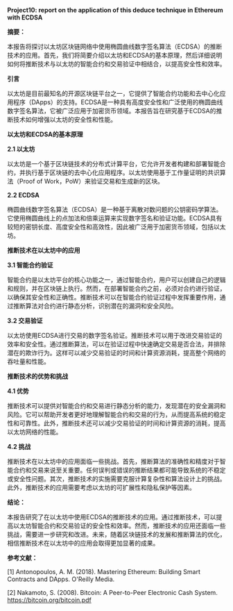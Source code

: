 **Project10: report on the application of this deduce technique in Ethereum with ECDSA**

**摘要：**

本报告将探讨以太坊区块链网络中使用椭圆曲线数字签名算法（ECDSA）的推断技术的应用。首先，我们将简要介绍以太坊和ECDSA的基本原理，然后详细说明如何将推断技术与以太坊的智能合约和交易验证中相结合，以提高安全性和效率。

**引言**

以太坊是目前最知名的开源区块链平台之一，它提供了智能合约功能和去中心化应用程序（DApps）的支持。ECDSA是一种具有高度安全性和广泛使用的椭圆曲线数字签名算法，它被广泛应用于加密货币领域。本报告旨在研究基于ECDSA的推断技术如何增强以太坊的安全性和性能。

**以太坊和ECDSA的基本原理**

**2.1 以太坊**

以太坊是一个基于区块链技术的分布式计算平台，它允许开发者构建和部署智能合约，并执行基于区块链的去中心化应用程序。以太坊使用基于工作量证明的共识算法（Proof of Work，PoW）来验证交易和生成新的区块。

**2.2 ECDSA**

椭圆曲线数字签名算法（ECDSA）是一种基于离散对数问题的公钥密码学算法。它使用椭圆曲线上的点加法和倍乘运算来实现数字签名和验证功能。ECDSA具有较短的密钥长度、高度安全性和高效性，因此被广泛用于加密货币领域，包括以太坊。

**推断技术在以太坊中的应用**

**3.1 智能合约验证**

智能合约是以太坊平台的核心功能之一，通过智能合约，用户可以创建自己的逻辑和规则，并在区块链上执行。然而，在部署智能合约之前，必须对合约进行验证，以确保其安全性和正确性。推断技术可以在智能合约验证过程中发挥重要作用，通过推断算法对合约进行静态分析，识别潜在的漏洞和安全风险。

**3.2 交易验证**

以太坊使用ECDSA进行交易的数字签名验证。推断技术可以用于改进交易验证的效率和安全性。通过推断算法，可以在验证过程中快速确定交易是否合法，并排除潜在的欺诈行为。这样可以减少交易验证的时间和计算资源消耗，提高整个网络的吞吐量和性能。

**推断技术的优势和挑战**

**4.1 优势**

推断技术可以提供对智能合约和交易进行静态分析的能力，发现潜在的安全漏洞和风险。它可以帮助开发者更好地理解智能合约和交易的行为，从而提高系统的稳定性和可靠性。此外，推断技术还可以减少交易验证的时间和计算资源的消耗，提高以太坊网络的性能。

**4.2 挑战**

推断技术在以太坊中的应用面临一些挑战。首先，推断算法的准确性和精度对于智能合约和交易来说至关重要。任何误判或错误的推断结果都可能导致系统的不稳定或安全性问题。其次，推断技术的实施需要克服计算复杂性和算法设计上的挑战。此外，推断技术的应用需要考虑以太坊的可扩展性和隐私保护等因素。

**结论：**

本报告研究了在以太坊中使用ECDSA的推断技术的应用。通过推断技术，可以提高以太坊智能合约和交易验证的安全性和效率。然而，推断技术的应用还面临一些挑战，需要进一步研究和改进。未来，随着区块链技术的发展和推断算法的优化，相信推断技术在以太坊中的应用会取得更加显著的成果。

**参考文献：**

[1] Antonopoulos, A. M. (2018). Mastering Ethereum: Building Smart Contracts and DApps. O'Reilly Media.

[2] Nakamoto, S. (2008). Bitcoin: A Peer-to-Peer Electronic Cash System. https://bitcoin.org/bitcoin.pdf
